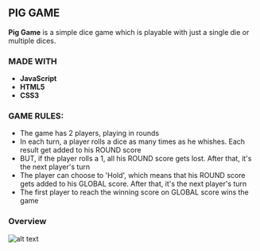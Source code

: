 ## PIG GAME

**Pig Game** is a simple dice game which is playable with just a single die or multiple dices.

### MADE WITH
* __JavaScript__
* __HTML5__
* __CSS3__

### GAME RULES:

- The game has 2 players, playing in rounds
- In each turn, a player rolls a dice as many times as he whishes. Each result get added to his ROUND score
- BUT, if the player rolls a 1, all his ROUND score gets lost. After that, it's the next player's turn
- The player can choose to 'Hold', which means that his ROUND score gets added to his GLOBAL score. After that, it's the next player's turn
- The first player to reach the winning score on GLOBAL score wins the game

### Overview
![alt text](https://i.ibb.co/6yxjNXB/Screenshot-2020-06-11-Pig-Game.png "Logo Title Text 1")

